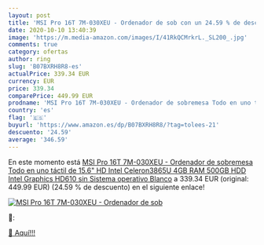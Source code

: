 ```yaml
---
layout: post
title: 'MSI Pro 16T 7M-030XEU - Ordenador de sob con un 24.59 % de descuento'
date: 2020-10-10 13:40:39
image: 'https://m.media-amazon.com/images/I/41RkQCMrkrL._SL200_.jpg'
comments: true
category: ofertas
author: ring
slug: 'B07BXRH8R8-es'
actualPrice: 339.34 EUR
currency: EUR
price: 339.34
comparePrice: 449.99 EUR
prodname: 'MSI Pro 16T 7M-030XEU - Ordenador de sobremesa Todo en uno táctil de 15.6" HD  Intel Celeron3865U  4GB RAM  500GB HDD  Intel Graphics HD610  sin Sistema operativo  Blanco'
country: 'es'
flag: '🇪🇸'
buyurl: 'https://www.amazon.es/dp/B07BXRH8R8/?tag=tolees-21'
descuento: '24.59'
average: '346.59'
---
```


En este momento está [MSI Pro 16T 7M-030XEU - Ordenador de sobremesa Todo en uno táctil de 15.6" HD  Intel Celeron3865U  4GB RAM  500GB HDD  Intel Graphics HD610  sin Sistema operativo  Blanco](https://www.amazon.es/dp/B07BXRH8R8/?tag=tolees-21) a 339.34 EUR (original: 449.99 EUR) (24.59 %  de descuento) en el siguiente enlace!

[![MSI Pro 16T 7M-030XEU - Ordenador de sob](https://m.media-amazon.com/images/I/41RkQCMrkrL._SL200_.jpg)](https://www.amazon.es/dp/B07BXRH8R8/?tag=tolees-21)

🔎:


[🛒 Aquí!!!](https://www.amazon.es/dp/B07BXRH8R8/?tag=tolees-21)
